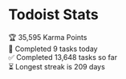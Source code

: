
# Todoist Stats

<!-- TODO-IST:START -->
🏆  35,595 Karma Points           
🌸  Completed 9 tasks today           
✅  Completed 13,648 tasks so far           
⏳  Longest streak is 209 days
<!-- TODO-IST:END -->
